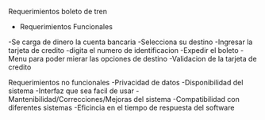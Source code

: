 Requerimientos boleto de tren
- Requerimientos Funcionales

-Se carga de dinero la cuenta bancaria
-Selecciona su destino
-Ingresar la tarjeta de credito
-digita el numero de identificacion
-Expedir el boleto
-Menu para poder mierar las opciones de destino
-Validacion de la tarjeta de credito

Requerimientos no funcionales
-Privacidad de datos
-Disponibilidad del sistema
-Interfaz que sea facil de usar
-Mantenibilidad/Correcciones/Mejoras del sistema
-Compatibilidad con diferentes sistemas
-Eficincia en el tiempo de respuesta del software



